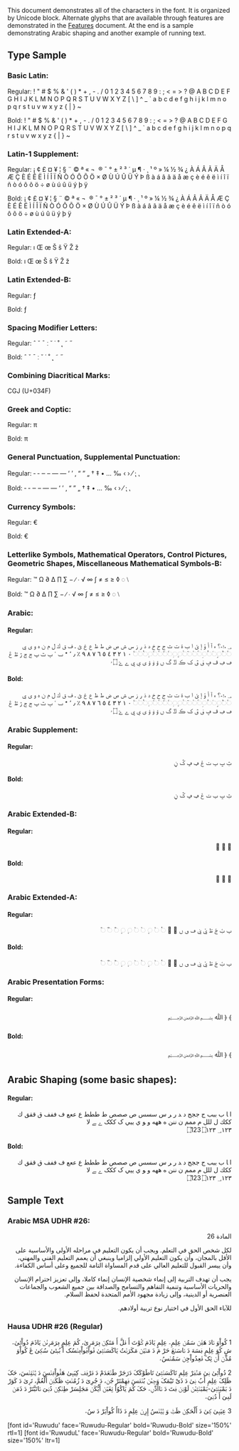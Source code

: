 
This document demonstrates all of the characters in the font. It is organized by Unicode block. Alternate glyphs that are available through features are demonstrated in the [Features](features) document. At the end is a sample demonstrating Arabic shaping and another example of running text.

## Type Sample

### Basic Latin:

Regular: <span dir="ltr" class='Ruwudu-R normal'> ! " # $ % & ' ( ) * + , - . / 0 1 2 3 4 5 6 7 8 9 : ; < = > ? @ A B C D E F G H I J K L M N O P Q R S T U V W X Y Z [ \ ] ^ _ ` a b c d e f g h i j k l m n o p q r s t u v w x y z { | } ~</span>

Bold: <span dir="ltr" class='Ruwudu-B normal'> ! " # $ % & ' ( ) * + , - . / 0 1 2 3 4 5 6 7 8 9 : ; < = > ? @ A B C D E F G H I J K L M N O P Q R S T U V W X Y Z [ \ ] ^ _ ` a b c d e f g h i j k l m n o p q r s t u v w x y z { | } ~</span>

### Latin-1 Supplement:

Regular: <span dir="ltr" class='Ruwudu-R normal'>   ¡ ¢ £ ¤ ¥ ¦ § ¨ © ª « ¬ ­ ® ¯ ° ± ² ³ ´ µ ¶ · ¸ ¹ º » ¼ ½ ¾ ¿ À Á Â Ã Ä Å Æ Ç È É Ê Ë Ì Í Î Ï Ñ Ò Ó Ô Õ Ö × Ø Ù Ú Û Ü Ý Þ ß à á â ã ä å æ ç è é ê ë ì í î ï ñ ò ó ô õ ö ÷ ø ù ú û ü ý þ ÿ</span>

Bold: <span dir="ltr" class='Ruwudu-B normal'>   ¡ ¢ £ ¤ ¥ ¦ § ¨ © ª « ¬ ­ ® ¯ ° ± ² ³ ´ µ ¶ · ¸ ¹ º » ¼ ½ ¾ ¿ À Á Â Ã Ä Å Æ Ç È É Ê Ë Ì Í Î Ï Ñ Ò Ó Ô Õ Ö × Ø Ù Ú Û Ü Ý Þ ß à á â ã ä å æ ç è é ê ë ì í î ï ñ ò ó ô õ ö ÷ ø ù ú û ü ý þ ÿ</span>

### Latin Extended-A:

Regular: <span dir="ltr" class='Ruwudu-R normal'> ı Œ œ Š š Ÿ Ž ž</span>

Bold: <span dir="ltr" class='Ruwudu-B normal'> ı Œ œ Š š Ÿ Ž ž</span>

### Latin Extended-B:

Regular:<span dir="ltr" class='Ruwudu-R normal'> ƒ</span>

Bold:<span dir="ltr" class='Ruwudu-B normal'> ƒ</span>

### Spacing Modifier Letters:

Regular: <span dir="ltr" class='Ruwudu-R normal'> ˆ ˇ ˉ ː ˘ ˙ ˚ ˛ ˜ ˝</span>

Bold: <span dir="ltr" class='Ruwudu-B normal'> ˆ ˇ ˉ ː ˘ ˙ ˚ ˛ ˜ ˝</span>

### Combining Diacritical Marks:

CGJ (U+034F)

### Greek and Coptic:

Regular: <span dir="ltr" class='RuwuduL-R normal'> π </span>

Bold: <span dir="ltr" class='RuwuduL-B normal'> π </span>

### General Punctuation, Supplemental Punctuation:

Regular:<span dir="ltr" class='Ruwudu-R normal'> ‐ ‑ ‒ – — ― ‘ ’ ‚ “ ” „ † ‡ • … ‰ ‹ › ⁄ ⁏ ⹁</span>

Bold:<span dir="ltr" class='Ruwudu-B normal'> ‐ ‑ ‒ – — ― ‘ ’ ‚ “ ” „ † ‡ • … ‰ ‹ › ⁄ ⁏ ⹁</span>

### Currency Symbols:

Regular:<span dir="ltr" class='RuwuduL-R normal'> €</span>

Bold:<span dir="ltr" class='RuwuduL-B normal'> €</span>

### Letterlike Symbols, Mathematical Operators, Control Pictures, Geometric Shapes, Miscellaneous Mathematical Symbols-B: 

Regular: <span dir="ltr" class='Ruwudu-R normal'>™ Ω ∂ ∆ ∏ ∑ − ∕ ∙ √ ∞ ∫ ≠ ≤ ≥ ◊ ◌ ⧵ </span>

Bold: <span dir="ltr" class='Ruwudu-B normal'>™ Ω ∂ ∆ ∏ ∑ − ∕ ∙ √ ∞ ∫ ≠ ≤ ≥ ◊ ◌ ⧵ </span>

### Arabic:

#### Regular:

<p dir="rtl"><span dir="rtl" class='Ruwudu-R normal'> &#x0600; ،؛؜؞؟ 
 ء آ أ ؤ إ ئ ا ب ة ت ث ج ح خ د ذ ر ز س ش ص ض ط ظ ع غ ؿ ـ ف ق ك ل م ن ه و ى ي
&#x25cc;&#x064B;&#x25cc;&#x064C;&#x25cc;&#x064D;&#x25cc;&#x064E;&#x25cc;&#x064F;&#x25cc;&#x0650;&#x25cc;&#x0651;&#x25cc;&#x0652;&#x25cc;&#x0653;&#x25cc;&#x0654;&#x25cc;&#x0655;&#x25cc;&#x0656;&#x25cc;&#x0657;&#x25cc;&#x0658;&#x25cc;&#x065A;&#x25cc;&#x065B;&#x25cc;&#x065C;&#x25cc;&#x065D;&#x25cc;&#x0670;&#x25cc;&#x06E7;
&#x0660; &#x0661; &#x0662; &#x0663; &#x0664; &#x0665; &#x0666; &#x0667; &#x0668; &#x0669; &#x066A; &#x066B; &#x066C; &#x066D;
&#x066E; &#x0674; &#x067B; &#x067D; &#x067E; &#x0683; &#x0684; &#x0698; &#x069F; &#x06A0; &#x06A1; &#x06A2; &#x06A4; &#x06A5; &#x06A7; &#x06A8; &#x06A9; &#x06AA; &#x06AD; &#x06AF; &#x06BA; &#x06C6; &#x06C8; &#x06C9; &#x06CC; &#x06D0; &#x06D1; &#x06D2; &#x06D3; &#x06DD; &#x06E5;</span></p>

#### Bold:

<p dir="rtl"><span dir="rtl" class='Ruwudu-B normal'> &#x0600; ،؛؜؞؟ 
 ء آ أ ؤ إ ئ ا ب ة ت ث ج ح خ د ذ ر ز س ش ص ض ط ظ ع غ ؿ ـ ف ق ك ل م ن ه و ى ي
&#x25cc;&#x064B;&#x25cc;&#x064C;&#x25cc;&#x064D;&#x25cc;&#x064E;&#x25cc;&#x064F;&#x25cc;&#x0650;&#x25cc;&#x0651;&#x25cc;&#x0652;&#x25cc;&#x0653;&#x25cc;&#x0654;&#x25cc;&#x0655;&#x25cc;&#x0656;&#x25cc;&#x0657;&#x25cc;&#x0658;&#x25cc;&#x065A;&#x25cc;&#x065B;&#x25cc;&#x065C;&#x25cc;&#x065D;&#x25cc;&#x0670;&#x25cc;&#x06E7;
&#x0660; &#x0661; &#x0662; &#x0663; &#x0664; &#x0665; &#x0666; &#x0667; &#x0668; &#x0669; &#x066A; &#x066B; &#x066C; &#x066D;
&#x066E; &#x0674; &#x067B; &#x067D; &#x067E; &#x0683; &#x0684; &#x0698; &#x069F; &#x06A0; &#x06A1; &#x06A2; &#x06A4; &#x06A5; &#x06A7; &#x06A8; &#x06A9; &#x06AA; &#x06AD; &#x06AF; &#x06BA; &#x06C6; &#x06C8; &#x06C9; &#x06CC; &#x06D0; &#x06D1; &#x06D2; &#x06D3; &#x06DD; &#x06E5;</span></p>

### Arabic Supplement:

#### Regular:

<p dir="rtl"><span dir="rtl" class='Ruwudu-R normal'>&#x0751; &#x0752; &#x0755; &#x0756; &#x075D; &#x0760; &#x0761; &#x0763; &#x0767;</span></p>

#### Bold:

<p dir="rtl"><span dir="rtl" class='Ruwudu-B normal'>&#x0751; &#x0752; &#x0755; &#x0756; &#x075D; &#x0760; &#x0761; &#x0763; &#x0767;</span></p>

### Arabic Extended-B:

#### Regular:

<p dir="rtl"><span dir="rtl" class='Ruwudu-R normal'>&#x0870; &#x0872; &#x0874;</span></p>

#### Bold:

<p dir="rtl"><span dir="rtl" class='Ruwudu-B normal'>&#x0870; &#x0872; &#x0874;</span></p>

### Arabic Extended-A:

#### Regular:

<p dir="rtl"><span dir="rtl" class='Ruwudu-R normal'>&#x08A0; &#x08A1; &#x08A2; &#x08A3; &#x08A8; &#x08A9; &#x08BB; &#x08BC; &#x08BD; &#x08C3; &#x08C4; &#x25cc;&#x08F4; &#x25cc;&#x08F5; &#x25cc;&#x08F6; &#x25cc;&#x08F7; &#x25cc;&#x08F8; &#x25cc;&#x08F9; &#x25cc;&#x08FA; &#x25cc;&#x08FB; &#x25cc;&#x08FC; &#x25cc;&#x08FD; </span></p>

#### Bold:

<p dir="rtl"><span dir="rtl" class='Ruwudu-B normal'>&#x08A0; &#x08A1; &#x08A2; &#x08A3; &#x08A8; &#x08A9; &#x08BB; &#x08BC; &#x08BD; &#x08C3; &#x08C4; &#x25cc;&#x08F4; &#x25cc;&#x08F5; &#x25cc;&#x08F6; &#x25cc;&#x08F7; &#x25cc;&#x08F8; &#x25cc;&#x08F9; &#x25cc;&#x08FA; &#x25cc;&#x08FB; &#x25cc;&#x08FC; &#x25cc;&#x08FD; </span></p>



### Arabic Presentation Forms:

#### Regular:

<p dir="rtl"><span class='Ruwudu-R normal'>&#xFD3E; &#xFD3F; &#xFDF2; &#xFDFD;</span></p>

#### Bold:

<p dir="rtl"><span class='Ruwudu-B normal'>&#xFD3E; &#xFD3F; &#xFDF2; &#xFDFD;</span></p>


## Arabic Shaping (some basic shapes):

#### Regular:

<p dir="rtl"><span class='Ruwudu-R normal'>&#x0627; &#x200D;&#x0627; &#x0628; &#x0628;&#x0628;&#x0628; &#x062c; &#x062c;&#x062c;&#x062c; &#x062f; &#x200d;&#x062f; &#x0631; &#x200d;&#x0631; &#x0633; &#x0633;&#x0633;&#x0633;  &#x0635; &#x0635;&#x0635;&#x0635; &#x0637; &#x0637;&#x0637;&#x0637; &#x0639; &#x0639;&#x0639;&#x0639; &#x0641; &#x0641;&#x0641;&#x0641; &#x0642; &#x0642;&#x0642;&#x0642; &#x0643; &#x0643;&#x0643;&#x0643; &#x0644; &#x0644;&#x0644;&#x0644; &#x0645; &#x0645;&#x0645;&#x0645; &#x0646; &#x0646;&#x0646;&#x0646; &#x0647; &#x0647;&#x0647;&#x0647; &#x0648; &#x200d;&#x0648; &#x064A; &#x064A;&#x064A;&#x064A; &#x06a9; &#x06a9;&#x06a9;&#x06a9; &#x06d2; &#x200d;&#x06d2; &#x0644;&#x0627; </br>
&#x202D;&#x6DD;&#x31;&#x32;&#x33;&#x202C; &#x202D;&#x6DD;&#x0661;&#x0662;&#x0663;&#x202C; &#x202D;&#x600;&#x0661;&#x0662;&#x0663;&#x202C; </span></p>

#### Bold:

<p dir="rtl"><span class='Ruwudu-B normal'>&#x0627; &#x200D;&#x0627; &#x0628; &#x0628;&#x0628;&#x0628; &#x062c; &#x062c;&#x062c;&#x062c; &#x062f; &#x200d;&#x062f; &#x0631; &#x200d;&#x0631; &#x0633; &#x0633;&#x0633;&#x0633;  &#x0635; &#x0635;&#x0635;&#x0635; &#x0637; &#x0637;&#x0637;&#x0637; &#x0639; &#x0639;&#x0639;&#x0639; &#x0641; &#x0641;&#x0641;&#x0641; &#x0642; &#x0642;&#x0642;&#x0642; &#x0643; &#x0643;&#x0643;&#x0643; &#x0644; &#x0644;&#x0644;&#x0644; &#x0645; &#x0645;&#x0645;&#x0645; &#x0646; &#x0646;&#x0646;&#x0646; &#x0647; &#x0647;&#x0647;&#x0647; &#x0648; &#x200d;&#x0648; &#x064A; &#x064A;&#x064A;&#x064A; &#x06a9; &#x06a9;&#x06a9;&#x06a9; &#x06d2; &#x200d;&#x06d2; &#x0644;&#x0627; </br>
&#x202D;&#x6DD;&#x31;&#x32;&#x33;&#x202C; &#x202D;&#x6DD;&#x0661;&#x0662;&#x0663;&#x202C; &#x202D;&#x600;&#x0661;&#x0662;&#x0663;&#x202C; </span></p>


## Sample Text

### Arabic MSA UDHR #26:

<p dir="rtl"><span class='Ruwudu-B normal'> المادة 26</span></p>

<p dir="rtl"><span class='Ruwudu-R normal'>لكل شخص الحق في التعلم. ويجب أن يكون التعليم في مراحله الأولى والأساسية على الأقل بالمجان، وأن يكون التعليم الأولي إلزاميا وينبغي أن يعمم التعليم الفني والمهني، وأن ييسر القبول للتعليم العالي على قدم المساواة التامة للجميع وعلى أساس الكفاءة.  </span></p>

<p dir="rtl"><span class='Ruwudu-R normal'>يجب أن تهدف التربية إلى إنماء شخصية الإنسان إنماء كاملا، وإلى تعزيز احترام الإنسان والحريات الأساسية وتنمية التفاهم والتسامح والصداقة بين جميع الشعوب والجماعات العنصرية أو الدينية، وإلى زيادة مجهود الأمم المتحدة لحفظ السلام.</span></p>

<p dir="rtl"><span class='Ruwudu-R normal'>للآباء الحق الأول في اختيار نوع تربية أولادهم.</span></p>

### Hausa UDHR #26 (Regular)

<p dir="rtl"><span class='Ruwudu-R normal' lang='ha'>﻿1 کُواْوَ ࢽَادَ هَࢼِّࢽْ سَمُࢽْ عِلِمِ؞ عِلِمٍ یَاذَمَ ݣَوْتَ أَ ࢼَلَّ أَ مَتَکِࢽْ ࢻِرَمَرٜىٰ، کُمَ عِلِمٍ ࢻِرَمَرٜىٰࢽْ یَاذَمَ دُواْلٜىٰ؞ شِ کُوَ عِلِمٍ ࢻَسَهَ دَ ࢽَاسَࢽَعَ حَرْ مَ دَ مَࢽْیَࢽْ مَکَرَࢽْتُ یَاکَسَࢽْثٜىٰ ࢼُواْࢻُواْࢻِࢽْسُک أَ بُطٜىٰ سُکٜىٰ غَ کُواْوَ مُدِّࢽْ أَࢽْ ثِکَ ࢼَٰعِدُواْجِࢽْ سَمُࢽْسُ؞</p>

<p dir="rtl"><span class='Ruwudu-R normal' lang='ha'>2 دُواْلٜىٰ ࢽٜىٰ مَࢽُࢻَرْ عِلِمِ تَاکَسَࢽْثٜىٰ تَاطَوْکَکَ دَرَجَرْ طَࢽْعَدَمْ دَ ࢼَرْࢻَࢻَ کِیَیٜىٰ هَࢼُّواْࢼِࢽْسَ دَ ؿَࢽْثِࢽْسَ، حَکَ ظَلِکَ عِلِمِ أَبُ ࢽٜىٰ دَ ذَیْ تَیْمَکَ وَجٜىٰࢽْ بُࢽْࢼَسَ ࢻَهِمْتَرْ جُࢽَ، دَ جُرِیَ دَ زُمُࢽْثِ ڟَکَࢽِࢽْ أَلْعُمَّ، تَرٜىٰ دَ کَوَرْ دَ بَمْبَࢽْثٜىٰ-بَمْبَࢽْثٜىٰࢽْ لَوْࢽِࢽْ ࢻَتَ دَ ࢽَاأَدِّࢽِ؞ حَکَ کُمَ یَاکَٰوُاْ ثِغَبَࢽْ أَیُّکَࢽْ مَجَلِسَرْ طِࢽْکِࢽْ دُࢽِیَ ࢽَاتَبَّتَرْ دَ ذَمَࢽْ لَࢻِیَ أَ دُࢽِیَ؞</p>

<p dir="rtl"><span class='Ruwudu-R normal' lang='ha'>﻿3 عِیَیٜىٰ کٜىٰ دَ أَلْحَکِࢽْ ظَݑَ وَ ؿَؿَࢽْسُ إِرِࢽْ عِلِمٍ دَ ذَاأَ کُواْیَرْ دَ سُ؞</p>



[font id='Ruwudu' face='Ruwudu-Regular' bold='Ruwudu-Bold' size='150%' rtl=1]
[font id='RuwuduL' face='Ruwudu-Regular' bold='Ruwudu-Bold' size='150%' ltr=1]


